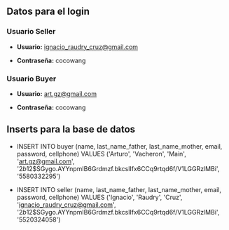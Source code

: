 ## Datos para el login
### Usuario Seller 

- **Usuario:** ignacio_raudry_cruz@gmail.com

- **Contraseña:** cocowang

###  Usuario Buyer
- **Usuario:** art.gz@gmail.com

- **Contraseña:** cocowang

## Inserts para la base de datos

- INSERT INTO buyer (name, last_name_father, last_name_mother, email, password, cellphone)
VALUES ('Arturo', 'Vacheron', 'Main', 'art.gz@gmail.com', '$2b$12$SGygo.AYYnpmIB6Grdmzf.bkcslIfx6CCq9rtqd6f/V1LGGRzlMBi', '5580332295')

- INSERT INTO seller (name, last_name_father, last_name_mother, email, password, cellphone)
VALUES ('Ignacio', 'Raudry', 'Cruz', 'ignacio_raudry_cruz@gmail.com', '$2b$12$SGygo.AYYnpmIB6Grdmzf.bkcslIfx6CCq9rtqd6f/V1LGGRzlMBi', '5520324058')
